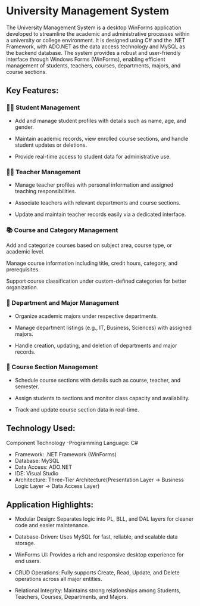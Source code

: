 # University Management System
The University Management System is a desktop WinForms application developed to streamline the academic and administrative processes within a university or college environment. It is designed using C# and the .NET Framework, with ADO.NET as the data access technology and MySQL as the backend database. The system provides a robust and user-friendly interface through Windows Forms (WinForms), enabling efficient management of students, teachers, courses, departments, majors, and course sections.

## Key Features:
### 👨‍🎓 Student Management
- Add and manage student profiles with details such as name, age, and gender.

- Maintain academic records, view enrolled course sections, and handle student updates or deletions.

- Provide real-time access to student data for administrative use.

### 👨‍🏫 Teacher Management
- Manage teacher profiles with personal information and assigned teaching responsibilities.

- Associate teachers with relevant departments and course sections.

- Update and maintain teacher records easily via a dedicated interface.

### 📚 Course and Category Management
Add and categorize courses based on subject area, course type, or academic level.

Manage course information including title, credit hours, category, and prerequisites.

Support course classification under custom-defined categories for better organization.

### 🏫 Department and Major Management
- Organize academic majors under respective departments.

- Manage department listings (e.g., IT, Business, Sciences) with assigned majors.

- Handle creation, updating, and deletion of departments and major records.

### 🧾 Course Section Management
- Schedule course sections with details such as course, teacher, and semester.

- Assign students to sections and monitor class capacity and availability.

- Track and update course section data in real-time.

## Technology Used:
Component	Technology
-Programming Language:	C#
- Framework:	.NET Framework (WinForms)
- Database:	MySQL
- Data Access:	ADO.NET
- IDE:	Visual Studio
- Architecture:	Three-Tier Architecture(Presentation Layer → Business Logic Layer → Data Access Layer)

## Application Highlights:
- Modular Design: Separates logic into PL, BLL, and DAL layers for cleaner code and easier maintenance.

- Database-Driven: Uses MySQL for fast, reliable, and scalable data storage.

- WinForms UI: Provides a rich and responsive desktop experience for end users.

- CRUD Operations: Fully supports Create, Read, Update, and Delete operations across all major entities.

- Relational Integrity: Maintains strong relationships among Students, Teachers, Courses, Departments, and Majors.
